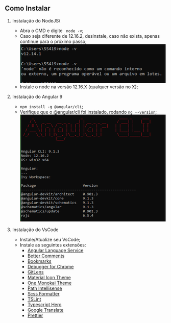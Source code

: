 ## Como Instalar
1. Instalação do NodeJS\
	- Abra o CMD e digite ``` node -v```;
	- Caso seja diferente de 12.16.2, desinstale, caso não exista, apenas continue para o próximo passo;
	![Node Version](./node_version.png)
	- Instale o node na versão 12.16.X (qualquer versão no X);
1. Instalação do Angular 9
	- ```npm install -g @angular/cli```;
	- Verifique que o @angular/cli foi instalado, rodando ```ng --version```;
	![Angular Version](./angular_version.png)

1. Instalação do VsCode
	- Instale/Atualize seu VsCode;
	- Instale as seguintes extensões:
		- [Angular Language Service](https://marketplace.visualstudio.com/items?itemName=Angular.ng-template)
		- [Better Comments](https://marketplace.visualstudio.com/items?itemName=aaron-bond.better-comments)
		- [Bookmarks](https://marketplace.visualstudio.com/items?itemName=alefragnani.Bookmarks)
		- [Debugger for Chrome](https://marketplace.visualstudio.com/items?itemName=msjsdiag.debugger-for-chrome)
		- [GitLens](https://marketplace.visualstudio.com/items?itemName=eamodio.gitlens)
		- [Material Icon Theme](https://marketplace.visualstudio.com/items?itemName=PKief.material-icon-theme)
		- [One Monokai Theme](https://marketplace.visualstudio.com/items?itemName=azemoh.one-monokai)
		- [Path Intellisense](https://marketplace.visualstudio.com/items?itemName=christian-kohler.path-intellisense)
		- [Scss Formatter](https://marketplace.visualstudio.com/items?itemName=sibiraj-s.vscode-scss-formatter)
		- [TSLint](https://marketplace.visualstudio.com/items?itemName=ms-vscode.vscode-typescript-tslint-plugin)
		- [Typescript Hero](https://marketplace.visualstudio.com/items?itemName=rbbit.typescript-hero)
		- [Google Translate](https://marketplace.visualstudio.com/items?itemName=funkyremi.vscode-google-translate)
		- [Prettier](https://marketplace.visualstudio.com/items?itemName=esbenp.prettier-vscode)